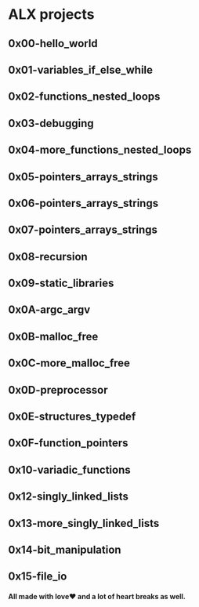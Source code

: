 # ALX projects

## 0x00-hello_world
## 0x01-variables_if_else_while
## 0x02-functions_nested_loops
## 0x03-debugging
## 0x04-more_functions_nested_loops
## 0x05-pointers_arrays_strings
## 0x06-pointers_arrays_strings
## 0x07-pointers_arrays_strings
## 0x08-recursion
## 0x09-static_libraries
## 0x0A-argc_argv
## 0x0B-malloc_free
## 0x0C-more_malloc_free
## 0x0D-preprocessor
## 0x0E-structures_typedef
## 0x0F-function_pointers
## 0x10-variadic_functions
## 0x12-singly_linked_lists
## 0x13-more_singly_linked_lists
## 0x14-bit_manipulation
## 0x15-file_io

#### All made with love❤ and a lot of heart breaks as well.
